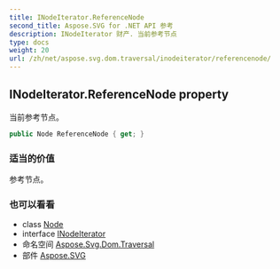 ```yaml
---
title: INodeIterator.ReferenceNode
second_title: Aspose.SVG for .NET API 参考
description: INodeIterator 财产. 当前参考节点
type: docs
weight: 20
url: /zh/net/aspose.svg.dom.traversal/inodeiterator/referencenode/
---
```

## INodeIterator.ReferenceNode property

当前参考节点。

```csharp
public Node ReferenceNode { get; }
```

### 适当的价值

参考节点。

### 也可以看看

* class [Node](../../../aspose.svg.dom/node/)
* interface [INodeIterator](../)
* 命名空间 [Aspose.Svg.Dom.Traversal](../../inodeiterator/)
* 部件 [Aspose.SVG](../../../)


